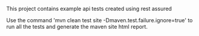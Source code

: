 This project contains example api tests created using rest assured

Use the command 'mvn clean test site -Dmaven.test.failure.ignore=true' to run all the tests and generate the maven site html report.
